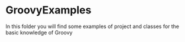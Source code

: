 # GroovyExamples
In this folder you will find some examples of project and classes for the basic knowledge of Groovy
